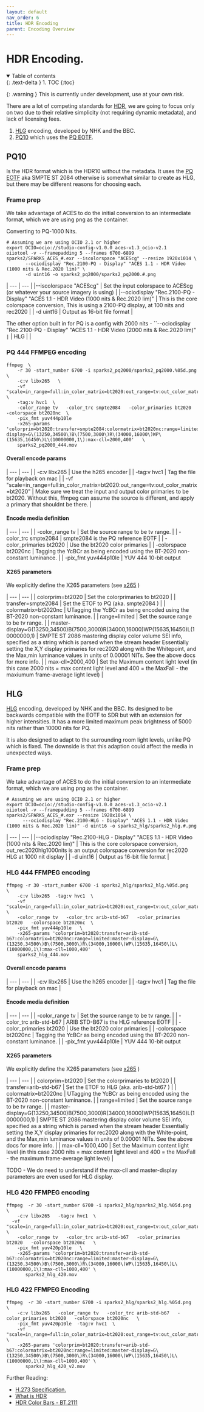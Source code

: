 ```yaml
---
layout: default
nav_order: 6
title: HDR Encoding
parent: Encoding Overview
---
```


# HDR Encoding.

<details open markdown="block">
  <summary>
    Table of contents
  </summary>
  {: .text-delta }
1. TOC
{:toc}
</details>

{: .warning }
This is currently under development, use at your own risk.

There are a lot of competing standards for [HDR](https://www.lightillusion.com/what_is_hdr.html), we are going to focus only on two due to their relative simplicity (not requiring dynamic metadata), and lack of licensing fees. 
1. [HLG](https://en.wikipedia.org/wiki/Hybrid_log%E2%80%93gamma) encoding, developed by NHK and the BBC.
2. [PQ10](https://en.wikipedia.org/wiki/HDR10) which uses the [PQ EOTF](https://en.wikipedia.org/wiki/Perceptual_quantizer). 

## PQ10

Is the HDR format which is the HDR10 without the metadata. It uses the [PQ EOTF](https://en.wikipedia.org/wiki/Perceptual_quantizer) aka SMPTE ST 2084 otherwise is somewhat similar to create as HLG, but there may be different reasons for choosing each.

### Frame prep

We take advantage of ACES to do the initial conversion to an intermediate format, which we are using png as the container.

Converting to PQ-1000 Nits.

```console
# Assuming we are using OCIO 2.1 or higher
export OCIO=ocio://studio-config-v1.0.0_aces-v1.3_ocio-v2.1
oiiotool -v --framepadding 5 --frames 6700-6899 sparks2/SPARKS_ACES_#.exr --iscolorspace "ACEScg" --resize 1920x1014 \
       --ociodisplay "Rec.2100-PQ - Display" "ACES 1.1 - HDR Video (1000 nits & Rec.2020 lim)" \
       -d uint16 -o sparks2_pq2000/sparks2_pq2000.#.png
```

| --- | --- |
|--iscolorspace "ACEScg" | Set the input colorspace to ACEScg (or whatever your source imagery is using) |
|--ociodisplay "Rec.2100-PQ - Display" "ACES 1.1 - HDR Video (1000 nits & Rec.2020 lim)" | This is the core colorspace conversion, This is using a 2100-PQ display, at 100 nits and rec2020 |
| -d uint16 | Output as 16-bit file format |

The other option built in for PQ is a config with 2000 nits -
``--ociodisplay "Rec.2100-PQ - Display" "ACES 1.1 - HDR Video (2000 nits & Rec.2020 lim)" `|`
| HLG |  |


### PQ 444 FFMPEG encoding

<!---
name: test_pq2000
sources: 
- sourceimages/smptehdbars_10.dpx.yml
comparisontest:
   - testtype: idiff
     extracttemplate: "ffmpeg -y -i {newfile} -compression_level 10 -sws_flags lanczos+accurate_rnd+full_chroma_inp+full_chroma_int -pred mixed -pix_fmt rgb48be -vf scale=in_color_matrix=bt2020:out_color_matrix=bt2020  -frames:v 1 {newpngfile}"
   - testtype: assertresults
     tests:
     - assert: less
       value: max_error
       less: 0.00195
-->
```console
ffmpeg  \
    -r 30 -start_number 6700 -i sparks2_pq2000/sparks2_pq2000.%05d.png   \
    -c:v libx265   \
    -vf "scale=in_range=full:in_color_matrix=bt2020:out_range=tv:out_color_matrix=bt2020" \
	-tag:v hvc1  \
    -color_range tv   -color_trc smpte2084   -color_primaries bt2020   -colorspace bt2020nc  \
    -pix_fmt yuv444p10le 
    -x265-params 'colorprim=bt2020:transfer=smpte2084:colormatrix=bt2020nc:range=limited:master-display=G\(13250,34500\)B\(7500,3000\)R\(34000,16000\)WP\(15635,16450\)L\(10000000,1\):max-cll=2000,400'   \
    sparks2_pq2000_444.mov
```

#### Overall encode params

| --- | --- |
| -c:v libx265 | Use the h265 encoder |
| -tag:v hvc1 | Tag the file for playback on mac | 
| -vf "scale=in_range=full:in_color_matrix=bt2020:out_range=tv:out_color_matrix=bt2020"  | Make sure we treat the input and output color primaries to be bt2020. Without this, ffmpeg can assume the source is different, and apply a primary that shouldnt be there. |

#### Encode media definition

| --- | --- |
| -color_range tv | Set the source range to be tv range. |
| -color_trc smpte2084 | smpte2084 is the PQ reference EOTF |
| -color_primaries bt2020 | Use the bt2020 color primaries |
| -colorspace bt2020nc | Tagging the YcBCr as being encoded using the BT-2020 non-constant luminance. |
| -pix_fmt yuv444p10le | YUV 444 10-bit output

#### X265 parameters

We explicitly define the X265 parameters (see [x265](https://x265.readthedocs.io/en/2.5/cli.html) )

| --- | --- |
| colorprim=bt2020 | Set the colorprimaries to bt2020 |
| transfer=smpte2084 | Set the ETOF to PQ (aka. smpte2084 ) |
| colormatrix=bt2020nc | UTagging the YcBCr as being encoded using the BT-2020 non-constant luminance. |
| range=limited | Set the source range to be tv range. |
| master-display=G\(13250,34500\)B\(7500,3000\)R\(34000,16000\)WP\(15635,16450\)L\(10000000,1\) | SMPTE ST 2086 mastering display color volume SEI info, specified as a string which is parsed when the stream header Essentially setting the X,Y display primaries for rec2020 along with the Whitepoint, and the Max,min luminance values in units of 0.00001 NITs. See the above docs for more info. |
| max-cll=2000,400 | Set the Maximum content light level (in this case 2000 nits = max content light level and 400 = the MaxFall - the maxiumum frame-average light level) |

## HLG

[HLG](https://en.wikipedia.org/wiki/Hybrid_log%E2%80%93gamma) encoding, developed by NHK and the BBC. Its designed to be backwards compatible with the EOTF to SDR but with an extension for higher intensities. It has a more limited maximum peak brightness of 5000 nits rather than 10000 nits for PQ. 

It is also designed to adapt to the surrounding room light levels, unlike PQ which is fixed. The downside is that this adaption could affect the media in unexpected ways.


### Frame prep



We take advantage of ACES to do the initial conversion to an intermediate format, which we are using png as the container.

```console
# Assuming we are using OCIO 2.1 or higher
export OCIO=ocio://studio-config-v1.0.0_aces-v1.3_ocio-v2.1
oiiotool -v --framepadding 5 --frames 6700-6899 sparks2/SPARKS_ACES_#.exr --resize 1920x1014 \
      ---ociodisplay "Rec.2100-HLG - Display" "ACES 1.1 - HDR Video (1000 nits & Rec.2020 lim)" -d uint16 -o sparks2_hlg/sparks2_hlg.#.png
```

| --- | --- |
|--ociodisplay "Rec.2100-HLG - Display" "ACES 1.1 - HDR Video (1000 nits & Rec.2020 lim)" | This is the core colorspace conversion, out_rec2020hlg1000nits is an output colorspace conversion for rec2020 HLG at 1000 nit display |
| -d uint16 | Output as 16-bit file format |



### HLG 444 FFMPEG encoding

<!---
name: test_hlg
sources: 
- sourceimages/smptehdbars_10.dpx.yml
comparisontest:
   - testtype: idiff
     extracttemplate: "ffmpeg -y -i {newfile} -compression_level 10 -sws_flags lanczos+accurate_rnd+full_chroma_inp+full_chroma_int -pred mixed -pix_fmt rgb48be -vf scale=in_color_matrix=bt2020:out_color_matrix=bt2020  -frames:v 1 {newpngfile}"
   - testtype: assertresults
     tests:
     - assert: less
       value: max_error
       less: 0.00195
-->
```console
ffmpeg -r 30 -start_number 6700 -i sparks2_hlg/sparks2_hlg.%05d.png   \
    -c:v libx265  -tag:v hvc1  \
    -vf "scale=in_range=full:in_color_matrix=bt2020:out_range=tv:out_color_matrix=bt2020" \
    -color_range tv   -color_trc arib-std-b67   -color_primaries bt2020   -colorspace bt2020nc  \
    -pix_fmt yuv444p10le   \
    -x265-params 'colorprim=bt2020:transfer=arib-std-b67:colormatrix=bt2020nc:range=limited:master-display=G\(13250,34500\)B\(7500,3000\)R\(34000,16000\)WP\(15635,16450\)L\(10000000,1\):max-cll=1000,400'   \
    sparks2_hlg_444.mov
```

#### Overall encode params

| --- | --- |
| -c:v libx265 | Use the h265 encoder |
| -tag:v hvc1 | Tag the file for playback on mac | 

#### Encode media definition

| --- | --- |
| -color_range tv | Set the source range to be tv range. |
| -color_trc arib-std-b67 | ARIB STD-B67 is the HLG reference EOTF |
| -color_primaries bt2020 | Use the bt2020 color primaries |
| -colorspace bt2020nc | Tagging the YcBCr as being encoded using the BT-2020 non-constant luminance. |
| -pix_fmt yuv444p10le | YUV 444 10-bit output

#### X265 parameters

We explicitly define the X265 parameters (see [x265](https://x265.readthedocs.io/en/2.5/cli.html) )

| --- | --- |
| colorprim=bt2020 | Set the colorprimaries to bt2020 |
| transfer=arib-std-b67 | Set the ETOF to HLG (aka. arib-std-bt67 ) |
| colormatrix=bt2020nc | UTagging the YcBCr as being encoded using the BT-2020 non-constant luminance. |
| range=limited | Set the source range to be tv range. |
| master-display=G\(13250,34500\)B\(7500,3000\)R\(34000,16000\)WP\(15635,16450\)L\(10000000,1\) | SMPTE ST 2086 mastering display color volume SEI info, specified as a string which is parsed when the stream header Essentially setting the X,Y display primaries for rec2020 along with the White-point, and the Max,min luminance values in units of 0.00001 NITs. See the above docs for more info. |
| max-cll=1000,400 | Set the Maximum content light level (in this case 2000 nits = max content light level and 400 = the MaxFall - the maximum frame-average light level) |

TODO - We do need to understand if the max-cll and master-display parameters are even used for HLG display.


### HLG 420 FFMPEG encoding

<!---
name: test_hlg420
sources: 
- sourceimages/smptehdbars_10.dpx.yml
comparisontest:
   - testtype: idiff
     extracttemplate: "ffmpeg -y -i {newfile} -compression_level 10 -sws_flags lanczos+accurate_rnd+full_chroma_inp+full_chroma_int -pred mixed -pix_fmt rgb48be -vf scale=in_color_matrix=bt2020:out_color_matrix=bt2020  -frames:v 1 {newpngfile}"
   - testtype: assertresults
     tests:
     - assert: less
       value: max_error
       less: 0.00195
-->
```console
ffmpeg  -r 30 -start_number 6700 -i sparks2_hlg/sparks2_hlg.%05d.png   \
	-c:v libx265   -tag:v hvc1  \
  -vf "scale=in_range=full:in_color_matrix=bt2020:out_range=tv:out_color_matrix=bt2020" \
	-color_range tv   -color_trc arib-std-b67   -color_primaries bt2020   -colorspace bt2020nc   \
	-pix_fmt yuv420p10le   \
	-x265-params 'colorprim=bt2020:transfer=arib-std-b67:colormatrix=bt2020nc:range=limited:master-display=G\(13250,34500\)B\(7500,3000\)R\(34000,16000\)WP\(15635,16450\)L\(10000000,1\):max-cll=1000,400' \
	   sparks2_hlg_420.mov

```


### HLG 422 FFMPEG Encoding

<!---
name: test_hlg422
sources: 
- sourceimages/smptehdbars_10.dpx.yml
comparisontest:
   - testtype: idiff
     extracttemplate: "ffmpeg -y -i {newfile} -compression_level 10 -sws_flags lanczos+accurate_rnd+full_chroma_inp+full_chroma_int -pred mixed -pix_fmt rgb48be -vf scale=in_color_matrix=bt2020:out_color_matrix=bt2020  -frames:v 1 {newpngfile}"
   - testtype: assertresults
     tests:
     - assert: less
       value: max_error
       less: 0.00195
-->
```console
ffmpeg  -r 30 -start_number 6700 -i sparks2_hlg/sparks2_hlg.%05d.png   \
	-c:v libx265   -color_range tv   -color_trc arib-std-b67   -color_primaries bt2020   -colorspace bt2020nc   \
	-pix_fmt yuv420p10le  -tag:v hvc1  \
    -vf "scale=in_range=full:in_color_matrix=bt2020:out_range=tv:out_color_matrix=bt2020" \
	-x265-params 'colorprim=bt2020:transfer=arib-std-b67:colormatrix=bt2020nc:range=limited:master-display=G\(13250,34500\)B\(7500,3000\)R\(34000,16000\)WP\(15635,16450\)L\(10000000,1\):max-cll=1000,400' \
	   sparks2_hlg_420_v2.mov
```


Further Reading:
   * [H.273 Specification.](https://www.itu.int/rec/T-REC-H.273-202107-I/en)
   * [What is HDR](https://www.lightillusion.com/what_is_hdr.html)
   * [HDR Color Bars - BT.2111](https://www.itu.int/dms_pubrec/itu-r/rec/bt/R-REC-BT.2111-2-202012-I!!PDF-E.pdf)
